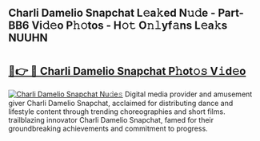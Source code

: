 ## Charli Damelio Snapchat L𝚎a𝚔ed N𝚞𝚍e - Part-BB6 Vi𝚍𝚎o P𝚑𝚘tos - H𝚘𝚝 O𝚗𝚕yf𝚊ns L𝚎a𝚔s NUUHN

# <h2><a href="http://kf9orf0.oniu.top/?m=Charli+Damelio+Snapchat">🔗👉 🔴 Charli Damelio Snapchat P𝚑ot𝚘𝚜 V𝚒d𝚎o</a></h2>

[![Charli Damelio Snapchat Nu𝚍e𝚜](https://i.imgur.com/0qMVB7G.gif)](http://kf9orf0.oniu.top/?m=Charli+Damelio+Snapchat)
Digital media provider and amusement giver Charli Damelio Snapchat, acclaimed for distributing dance and lifestyle content through trending choreographies and short films. trailblazing innovator Charli Damelio Snapchat, famed for their groundbreaking achievements and commitment to progress.  
